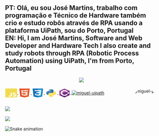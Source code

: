 ## PT: Olá, eu sou José Martins, trabalho com programação e Técnico de Hardware também crio e estudo robôs através de RPA usando a plataforma UiPath, sou do Porto, Portugal <br> EN: Hi, I am José Martins, Software and Web Developer and Hardware Tech I also create and study robots through RPA (Robotic Process Automation) using UiPath, I'm from Porto, Portugal 

<div align="center">
  <a href="https://github.com/jmiguelbmartins">
  <img height="180em" src="https://github-readme-stats.vercel.app/api?username=jmiguelbmartins&show_icons=true&theme=dracula&include_all_commits=true&count_private=true"/>
  <!--<img height="180em" src="https://github-readme-stats.vercel.app/api/top-langs/?username=jmiguelbmartins&layout=compact&langs_count=7&theme=dracula"/>-->
</div>
<div style="display: inline_block"><br>
  <img align="center" alt="miguel-Js" height="30" width="40" src="https://raw.githubusercontent.com/devicons/devicon/master/icons/javascript/javascript-plain.svg">
  <img align="center" alt="miguel-HTML" height="30" width="40" src="https://raw.githubusercontent.com/devicons/devicon/master/icons/html5/html5-original.svg">
  <img align="center" alt="miguel-CSS" height="30" width="40" src="https://raw.githubusercontent.com/devicons/devicon/master/icons/css3/css3-original.svg">
  <img align="center" alt="miguel-Python" height="30" width="40" src="https://raw.githubusercontent.com/devicons/devicon/master/icons/python/python-original.svg">
  <img align="center" alt="miguel-Csharp" height="30" width="40" src="https://raw.githubusercontent.com/devicons/devicon/master/icons/csharp/csharp-original.svg">
  <img align="center" alt="miguel-uipath" height="30" width="85" src="https://wikiimg.tojsiabtv.com/wikipedia/en/8/80/UiPath_2019_Corporate_Logo.png">
  <img align="right" alt="miguel-pic" height="150" style="border-radius:50px;" src="https://cdn.discordapp.com/attachments/702553574995132553/954879727804481606/baby_yoda.jpg">
</div>
  
  ##
 
<div> 
  <a href="https://instagram.com/omiguel_ofc" target="_blank"><img src="https://img.shields.io/badge/-Instagram-%23E4405F?style=for-the-badge&logo=instagram&logoColor=white" target="_blank"></a>
  
  <a href="https://www.linkedin.com/in/josembmartins/" target="_blank"><img src="https://img.shields.io/badge/-LinkedIn-%230077B5?style=for-the-badge&logo=linkedin&logoColor=white" target="_blank"></a>  
  
  ![Snake animation](https://github.com/jmiguelbmartins/jmiguelbmartins/blob/output/github-contribution-grid-snake.svg)
  
</div>
